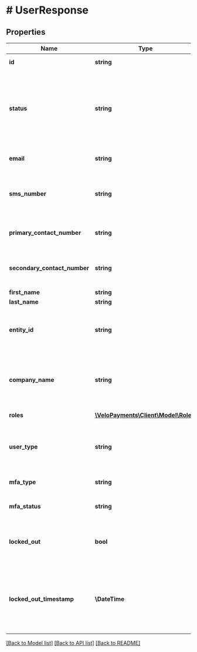 # # UserResponse

## Properties

Name | Type | Description | Notes
------------ | ------------- | ------------- | -------------
**id** | **string** | The id of the user | [optional]
**status** | **string** | The status of the user when the user has been invited but not yet enrolled they will have a PENDING status | [optional]
**email** | **string** | the email address of the user | [optional]
**sms_number** | **string** | The phone number of a device that the user can receive sms messages on | [optional]
**primary_contact_number** | **string** | The main contact number for the user | [optional]
**secondary_contact_number** | **string** | The secondary contact number for the user | [optional]
**first_name** | **string** |  | [optional]
**last_name** | **string** |  | [optional]
**entity_id** | **string** | The payorId or payeeId or null if the user is not a payor or payee user | [optional]
**company_name** | **string** | The payor or payee company name or null if the user is not a payor or payee user | [optional]
**roles** | [**\VeloPayments\Client\Model\Role[]**](Role.md) | The role(s) for the user | [optional]
**user_type** | **string** | Indicates the type of user. Could be BACKOFFICE, PAYOR or PAYEE. | [optional]
**mfa_type** | **string** | The type of the MFA device | [optional]
**mfa_status** | **string** | The status of the MFA device | [optional]
**locked_out** | **bool** | If true the user is currently locked out and unable to log in | [optional]
**locked_out_timestamp** | **\DateTime** | A timestamp showing when the user was locked out If null then the user is not currently locked out | [optional]

[[Back to Model list]](../../README.md#models) [[Back to API list]](../../README.md#endpoints) [[Back to README]](../../README.md)
